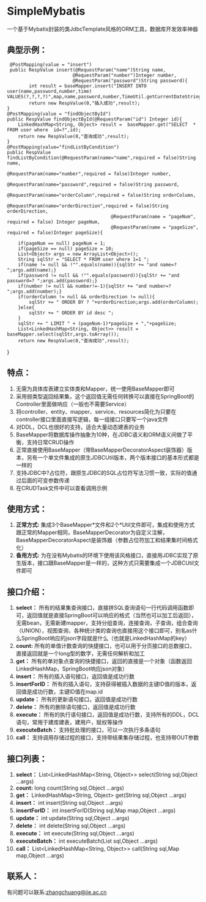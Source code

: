 # SimpleMybatis
一个基于Mybatis封装的类JdbcTemplate风格的ORM工具，数据库开发效率神器

## 典型示例：
     @PostMapping(value = "insert")
     public RespValue insert(@RequestParam("name")String name,
                            @RequestParam("number")Integer number,
                            @RequestParam("password")String password){
            int result = baseMapper.insert("INSERT INTO user(name,password,number,time) VALUES(?,?,?,?)",map,name,password,number,TimeUtil.getCurrentDateString());
            return new RespValue(0,"插入成功",result);
    }
    @PostMapping(value = "findObjectById")
    public RespValue findObjectById(@RequestParam("id") Integer id){
        LinkedHashMap<String, Object> result =  baseMapper.get("SELECT  * FROM user where  id=?",id);
        return new RespValue(0,"查询成功",result);
    }
    @PostMapping(value="findListByCondition")
    public RespValue findListByCondition(@RequestParam(name="name",required = false)String name,
                                          @RequestParam(name="number",required = false)Integer number,
                                          @RequestParam(name="password",required = false)String password,
                                          @RequestParam(name="orderColumn",required = false)String orderColumn,
                                          @RequestParam(name="orderDirection",required = false)String orderDirection,
                                          @RequestParam(name = "pageNum", required = false) Integer pageNum,
                                          @RequestParam(name = "pageSize", required = false)Integer pageSize){

        if(pageNum == null) pageNum = 1;
        if(pageSize == null) pageSize = 10;
        List<Object> args = new ArrayList<Object>();
        String sqlStr = "SELECT * FROM user where 1=1 ";
        if(name != null && !"".equals(name)){sqlStr += "and name=? ";args.add(name);}
        if(password != null && !"".equals(password)){sqlStr += "and password=? ";args.add(password);}
        if(number != null && number!=-1){sqlStr += "and number=? ";args.add(number);}
        if(orderColumn != null && orderDirection != null){
            sqlStr += " ORDER BY ? "+orderDirection;args.add(orderColumn);
        }else{
            sqlStr += " ORDER BY id desc ";
        }
        sqlStr += " LIMIT " + (pageNum-1)*pageSize + ","+pageSize;
        List<LinkedHashMap<String, Object>> result =  baseMapper.select(sqlStr,args.toArray());
        return new RespValue(0,"查询成功",result);
   }

## 特点：
1. 无需为具体库表建立实体类和Mapper，统一使用BaseMapper即可
2. 采用弱类型返回结果集，这个返回值无需任何转换可以直接在SpringBoot的Controller里面做响应（一般也不需要Service）
3. 将controller、entity、mapper、service、resources简化为只要在controller接口里面直接写逻辑，每一组接口只要写一个java文件
4. 对DDL，DCL也很好的支持，适合大量动态建表的业务
5. BaseMapper将数据库操作抽象为10种，在JDBC语义和ORM语义间做了平衡，支持日常CRUD操作
6. 正常直接使用BaseMapper（带BaseMapperDecoratorAspect装饰器）版本，另有一个单文件集成的原生JDBCUtil版本，两个版本接口的基本形式都是一样的
7. 支持JDBC中?占位符，跟原生JDBC的SQL占位符写法习惯一致，实际的值通过后面的可变参数传递
8. 在CRUDTask文件中可以查看调用示例

## 使用方式：
1. **正常方式:** 集成3个BaseMapper\*文件和2个\*Util文件即可，集成和使用方式跟正常的Mapper相同，BaseMapperDecorator为自定义注解，BaseMapperDecoratorAspect是装饰器（参数占位符加工和结果集时间格式化）
2. **备用方式:** 为在没有Mybatis的环境下使用该风格接口，直接用JDBC实现了原生版本，接口跟BaseMapper是一样的，这种方式只需要集成一个JDBCUtil文件即可

## 接口介绍：
1. **select：** 所有的结果集查询接口，直接拼SQL查询语句一行代码调用函数即可，返回值就是直接SpringBoot可以响应的格式（当然也可以加工后返回），无需bean，无需新建mapper，支持分组查询，连接查询，子查询，组合查询（UNION），视图查询，各种统计类的查询也直接用这个接口即可，别名as什么SpringBoot响应的json字段就是什么（也就是LinkedHashMap的key）
2. **count:** 所有的单值计数查询的快捷接口，也可以用于分页接口的总数接口，直接返回就是一个long型的数字，无需任何解析和加工
3. **get：** 所有的单对象点查询的快捷接口，返回的直接是一个对象（函数返回LinkedHashMap，SpringBoot响应json对象）
4. **insert：** 所有的插入语句接口，返回值是成功行数
5. **insertForID：** 所有的插入语句，支持获得被插入数据的主键ID值的版本，返回值是成功行数，主键ID值在map.id
6. **update：** 所有的更新语句接口，返回值是成功行数
7. **delete：** 所有的删除语句接口，返回值是成功行数
8. **execute：** 所有的执行语句接口，返回值是成功行数，支持所有的DDL，DCL语句，常用于建库建表，建用户，赋权等操作
9. **executeBatch：** 支持批处理的接口，可以一次执行多条语句
10. **call：** 支持调用存储过程的接口，支持带结果集存储过程，也支持带OUT参数

## 接口列表：
1. **select：** List<LinkedHashMap<String, Object>> select(String sql,Object ...args)
2. **count:** long count(String sql,Object ...args)
3. **get：** LinkedHashMap<String, Object> get(String sql,Object ...args)
4. **insert：** int insert(String sql,Object ...args)
5. **insertForID：** int insertForID(String sql,Map map,Object ...args)
6. **update：** int update(String sql,Object ...args)
7. **delete：** int delete(String sql,Object ...args)
8. **execute：** int execute(String sql,Object ...args)
9. **executeBatch：** int executeBatch(List<String> sql,Object ...args)
10. **call：** List<LinkedHashMap<String, Object>> call(String sql,Map map,Object ...args)

## 联系人：
有问题可以联系:zhangchuang@iie.ac.cn
